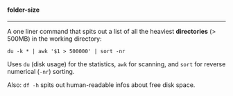 #### folder-size

---

A one liner command that spits out a list of all the heaviest **directories** (> 500MB) in the working directory:

`du -k * | awk '$1 > 500000' | sort -nr`

Uses `du` (disk usage) for the statistics, `awk` for scanning, and `sort` for reverse numerical (`-nr`) sorting.

Also: `df -h` spits out human-readable infos about free disk space.